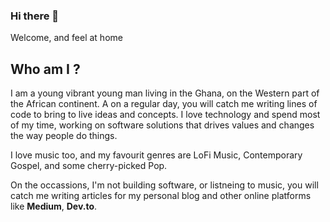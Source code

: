 ### Hi there 👋

Welcome, and feel at home 


## Who am I ?
I am a young vibrant young man living in the Ghana, on the Western part of the African continent.
A on a regular day, you will catch me writing lines of code to bring to live ideas and concepts.
I love technology and spend most of my time, working on software solutions that drives values and changes the way people do things.

I love music too, and my favourit genres are LoFi Music, Contemporary Gospel, and some cherry-picked Pop.

On the occassions, I'm not building software, or listneing to music, you will catch me writing articles for my personal blog and other online platforms like **Medium**, **Dev.to**.


